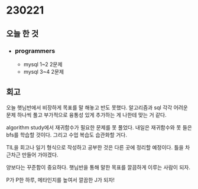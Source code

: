 # 230221

## 오늘 한 것
- ### programmers
  - mysql 1~2 2문제
  - mysql 3~4 2문제

## 회고
오늘 햇님반에서 비장하게 목표를 말 해놓고 반도 못했다. 알고리즘과 sql 각각 어려운 문제 하나씩 풀고 부가적으로 융통성 있게 추가하는 게 나한테 맞는 거 같다.

algorithm study에서 재귀함수가 필요한 문제를 못 풀었다. 내일은 재귀함수와 못 들은 bfs를 학습할 것이다. 그리고 수업 복습도 습관화할 거다.

TIL을 회고나 일기 형식으로 작성하고 공부한 것은 다른 곳에 정리할 예정이다. 틀을 차근차근 만들어 가야겠다.

양보다는 꾸준함이 중요하다. 햇님반을 통해 말한 목표를 깔끔하게 이루는 사람이 되자.

P가 P한 하루, 메타인지를 높여서 깔끔한 J가 되자!